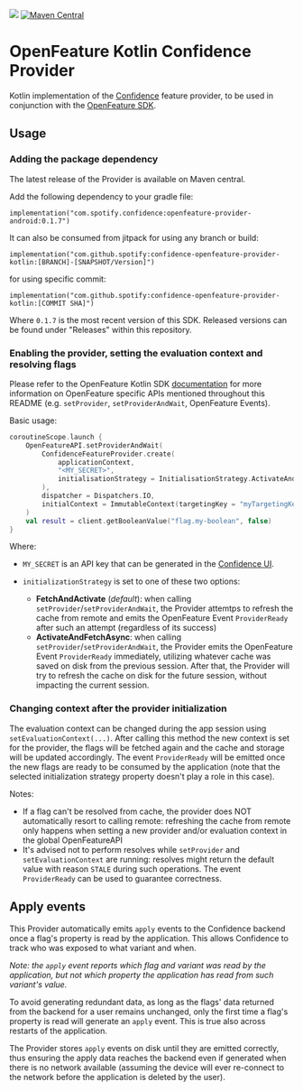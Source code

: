 [![](https://jitpack.io/v/spotify/confidence-openfeature-provider-kotlin.svg)](https://jitpack.io/#spotify/confidence-openfeature-provider-kotlin)
<a href="https://maven-badges.herokuapp.com/maven-central/com.spotify.confidence/openfeature-provider-android">
<img alt="Maven Central" src="https://maven-badges.herokuapp.com/maven-central/com.spotify.confidence/openfeature-provider-android/badge.svg" />
</a>
# OpenFeature Kotlin Confidence Provider
Kotlin implementation of the [Confidence](https://confidence.spotify.com/) feature provider, to be used in conjunction with the [OpenFeature SDK](https://github.com/open-feature/kotlin-sdk).

## Usage

### Adding the package dependency

The latest release of the Provider is available on Maven central.

<!---x-release-please-start-version-->
Add the following dependency to your gradle file:
```
implementation("com.spotify.confidence:openfeature-provider-android:0.1.7")
```
It can also be consumed from jitpack for using any branch or build:
```
implementation("com.github.spotify:confidence-openfeature-provider-kotlin:[BRANCH]-[SNAPSHOT/Version]")
```
for using specific commit:
```
implementation("com.github.spotify:confidence-openfeature-provider-kotlin:[COMMIT SHA]")
```

Where `0.1.7` is the most recent version of this SDK. Released versions can be found under "Releases" within this repository.
<!---x-release-please-end-->

### Enabling the provider, setting the evaluation context and resolving flags

Please refer to the OpenFeature Kotlin SDK [documentation](https://github.com/open-feature/kotlin-sdk) for more information on OpenFeature specific APIs mentioned throughout this README (e.g. `setProvider`, `setProviderAndWait`, OpenFeature Events).

Basic usage:
```kotlin
coroutineScope.launch {
    OpenFeatureAPI.setProviderAndWait(
        ConfidenceFeatureProvider.create(
            applicationContext,
            "<MY_SECRET>",
            initialisationStrategy = InitialisationStrategy.ActivateAndFetchAsync
        ),
        dispatcher = Dispatchers.IO,
        initialContext = ImmutableContext(targetingKey = "myTargetingKey")
    )
    val result = client.getBooleanValue("flag.my-boolean", false)
}
```

Where:
- `MY_SECRET` is an API key that can be generated in the [Confidence UI](https://confidence.spotify.com/console).

- `initializationStrategy` is set to one of these two options:
  - **FetchAndActivate** (_default_): when calling `setProvider`/`setProviderAndWait`, the Provider attemtps to refresh the cache from remote and emits the OpenFeature Event `ProviderReady` after such an attempt (regardless of its success)
  - **ActivateAndFetchAsync**: when calling `setProvider`/`setProviderAndWait`, the Provider emits the OpenFeature Event `ProviderReady` immediately, utilizing whatever cache was saved on disk from the previous session. After that, the Provider will try to refresh the cache on disk for the future session, without impacting the current session.

### Changing context after the provider initialization 
The evaluation context can be changed during the app session using `setEvaluationContext(...)`.
After calling this method the new context is set for the provider, the flags will be fetched again and the cache and storage will be updated accordingly. The event `ProviderReady` will be emitted once the new flags are ready to be consumed by the application (note that the selected initialization strategy property doesn't play a role in this case).

Notes:
- If a flag can't be resolved from cache, the provider does NOT automatically resort to calling remote: refreshing the cache from remote only happens when setting a new provider and/or evaluation context in the global OpenFeatureAPI
- It's advised not to perform resolves while `setProvider` and `setEvaluationContext` are running: resolves might return the default value with reason `STALE` during such operations. The event `ProviderReady` can be used to guarantee correctness.

## Apply events
This Provider automatically emits `apply` events to the Confidence backend once a flag's property is read by the application. This allows Confidence to track who was exposed to what variant and when.

_Note: the `apply` event reports which flag and variant was read by the application, but not which property the application has read from such variant's value._

To avoid generating redundant data, as long as the flags' data returned from the backend for a user remains unchanged, only the first time a flag's property is read will generate an `apply` event. This is true also across restarts of the application.

The Provider stores `apply` events on disk until they are emitted correctly, thus ensuring the apply data reaches the backend even if generated when there is no network available (assuming the device will ever re-connect to the network before the application is deleted by the user).

<!-- Add link to the more detailed documentation on apply events in the Confidence portal once it's ready -->
